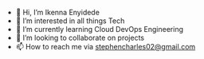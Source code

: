- 👋 Hi, I’m Ikenna Enyidede
- 👀 I’m interested in all things Tech
- 🌱 I’m currently learning Cloud DevOps Engineering
- 💞️ I’m looking to collaborate on projects
- 📫 How to reach me via stephencharles02@gmail.com

<!---
iyketheintrovert/iyketheintrovert is a ✨ special ✨ repository because its `README.md` (this file) appears on your GitHub profile.
You can click the Preview link to take a look at your changes.
--->

